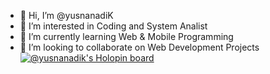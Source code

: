 - 👋 Hi, I’m @yusnanadiK
- 👀 I’m interested in Coding and System Analist
- 🌱 I’m currently learning Web & Mobile Programming
- 💞️ I’m looking to collaborate on Web Development Projects
[![@yusnanadik's Holopin board](https://holopin.io/api/user/board?user=yusnanadik)](https://holopin.io/@yusnanadik)
<!---
yusnanadiK/yusnanadiK is a ✨ special ✨ repository because its `README.md` (this file) appears on your GitHub profile.
You can click the Preview link to take a look at your changes.
--->
